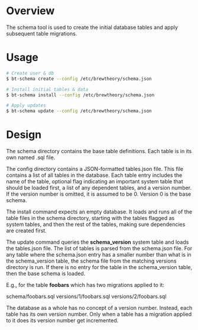 # Overview

The schema tool is used to create the initial database tables and apply subsequent table migrations.


# Usage

```sh
# Create user & db
$ bt-schema create --config /etc/brewtheory/schema.json
```

```sh
# Install initial tables & data
$ bt-schema install --config /etc/brewtheory/schema.json
```

```sh
# Apply updates
$ bt-schema update --config /etc/brewtheory/schema.json
```

# Design

The schema directory contains the base table definitions.  Each table is in its own named .sql file.

The config directory contains a JSON-formatted tables.json file.  This file contains a list of all tables in the database. Each table entry includes the name of the table, optional flag indicating an important system table that should be loaded first, a list of any dependent tables, and a version number.  If the version number is omitted, it is assumed to be 0.  Version 0 is the base schema.

The install command expects an empty database. It loads and runs all of the table files in the schema directory, starting with the tables flagged as system tables, and then the rest of the tables, making sure dependencies are created first.

The update command queries the **schema_version** system table and loads the tables.json file. The list of tables is parsed from the schema.json file. For any table where the schema.json entry has a smaller number than what is in the schema_version table, the schema file from the matching versions directory is run.  If there is no entry for the table in the schema_version table, then the base schema is loaded.

E.g., for the table **foobars** which has two migrations applied to it:

schema/foobars.sql
versions/1/foobars.sql
versions/2/foobars.sql

The database as a whole has no concept of a version number.  Instead, each table has its own version number.  Only when a table has a migration applied to it does its version number get incremented.
